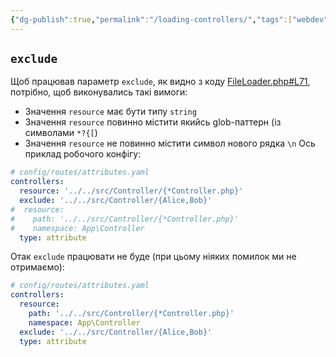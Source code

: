```yaml
---
{"dg-publish":true,"permalink":"/loading-controllers/","tags":["webdev","symfony"]}
---
```


## `exclude`
Щоб працював параметр `exclude`, як видно з коду [FileLoader.php#L71](https://github.com/symfony/config/blob/7.1/Loader/FileLoader.php#L71), потрібно, щоб виконувались такі вимоги:
- Значення `resource` має бути типу `string`
- Значення `resource` повинно містити якийсь glob-паттерн (із символами `*?{[`)
- Значення `resource` не повинно містити символ нового рядка `\n`
Ось приклад робочого конфігу:
```yaml
# config/routes/attributes.yaml
controllers:
  resource: '../../src/Controller/{*Controller.php}'
  exclude: '../../src/Controller/{Alice,Bob}'
#  resource:
#    path: '../../src/Controller/{*Controller.php}'
#    namespace: App\Controller
  type: attribute
```
Отак `exclude` працювати не буде (при цьому ніяких помилок ми не отримаємо):
```yaml
# config/routes/attributes.yaml
controllers:
  resource:
    path: '../../src/Controller/{*Controller.php}'
    namespace: App\Controller
  exclude: '../../src/Controller/{Alice,Bob}'
  type: attribute
```